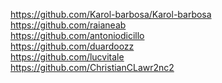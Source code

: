 https://github.com/Karol-barbosa/Karol-barbosa <br>
https://github.com/raianeab <br>
https://github.com/antoniodicillo <br> 
https://github.com/duardoozz <br>
https://github.com/lucvitale <br>
https://github.com/ChristianCLawr2nc2 <br>

